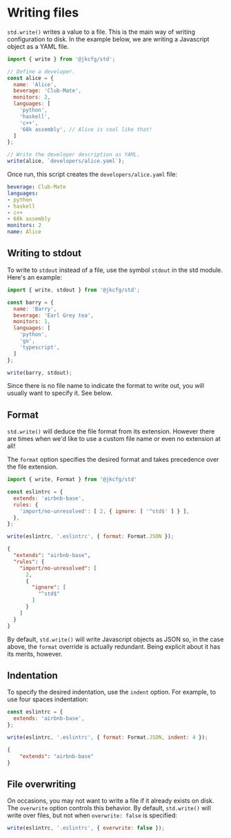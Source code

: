 # Writing files

`std.write()` writes a value to a file. This is the main way of writing
configuration to disk. In the example below, we are writing a Javascript
object as a YAML file.

```javascript
import { write } from '@jkcfg/std';

// Define a developer.
const alice = {
  name: 'Alice',
  beverage: 'Club-Mate',
  monitors: 2,
  languages: [
    'python',
    'haskell',
    'c++',
    '68k assembly', // Alice is cool like that!
  ]
};

// Write the developer description as YAML.
write(alice, `developers/alice.yaml`);
```

Once run, this script creates the `developers/alice.yaml` file:

```yaml
beverage: Club-Mate
languages:
- python
- haskell
- c++
- 68k assembly
monitors: 2
name: Alice
```

## Writing to stdout

To write to `stdout` instead of a file, use the symbol `stdout` in the
std module. Here's an example:

```javascript
import { write, stdout } from '@jkcfg/std';

const barry = {
  name: 'Barry',
  beverage: 'Earl Grey tea',
  monitors: 1,
  languages: [
    'python',
    'go',
    'typescript',
  ]
};

write(barry, stdout);
```

Since there is no file name to indicate the format to write out, you
will usually want to specify it. See below.

## Format

`std.write()` will deduce the file format from its extension. However there
are times when we'd like to use a custom file name or even no extension at
all!

The `format` option specifies the desired format and takes precedence over
the file extension.

```javascript
import { write, Format } from '@jkcfg/std'

const eslintrc = {
  extends: 'airbnb-base',
  rules: {
    'import/no-unresolved': [ 2, { ignore: [ '^std$' ] } ],
  },
};

write(eslintrc, '.eslintrc', { format: Format.JSON });
```

```json
{
  "extends": "airbnb-base",
  "rules": {
    "import/no-unresolved": [
      2,
      {
        "ignore": [
          "^std$"
        ]
      }
    ]
  }
}
```

By default, `std.write()` will write Javascript objects as JSON so, in the
case above, the `format` override is actually redundant. Being explicit about
it has its merits, however.

## Indentation

To specify the desired indentation, use the `indent` option. For example, to
use four spaces indentation:

```javascript
const eslintrc = {
  extends: 'airbnb-base',
};

write(eslintrc, '.eslintrc', { format: Format.JSON, indent: 4 });
```

```json
{
    "extends": "airbnb-base"
}
```

## File overwriting

On occasions, you may not want to write a file if it already exists on disk.
The `overwrite` option controls this behavior. By default, `std.write()` will
write over files, but not when `overwrite: false` is specified:

```javascript
write(eslintrc, '.eslintrc', { overwrite: false });
```
